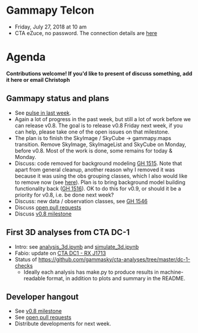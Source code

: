 # Gammapy Telcon

* Friday, July 27, 2018 at 10 am
* CTA eZuce, no password.  The connection details are [here](ezuce.txt)

# Agenda

**Contributions welcome! If you'd like to present of discuss something, add it here or email Christoph**

## Gammapy status and plans

* See [pulse in last week](https://github.com/gammapy/gammapy/pulse/weekly).
* Again a lot of progress in the past week, but still a lot of work before we can release v0.8.
  The goal is to release v0.8 Friday next week, if you can help, please take one of the open issues on that milestone.
* The plan is to finish the SkyImage / SkyCube -> gammapy.maps transition.
  Remove SkyImage, SkyImageList and SkyCube on Monday, before v0.8.
  Most of the work is done, some remains for today & Monday.
* Discuss: code removed for background modeling [GH 1515](https://github.com/gammapy/gammapy/pull/1515).
  Note that apart from general cleanup, another reason why I removed it was because it was using the obs grouping classes, which I also would like to remove now (see [here](https://github.com/gammapy/gammapy/issues/626#issuecomment-408218270)).
  Plan is to bring background model building functionality back ([GH 1516](https://github.com/gammapy/gammapy/pull/1515)). OK to do this for v0.9, or should it be a priority for v0.8, i.e. be done next week?
* Discuss: new data / observation classes, see [GH 1546](https://github.com/gammapy/gammapy/pull/1546)
* Discuss [open pull requests](https://github.com/gammapy/gammapy/pulls)
* Discuss [v0.8 milestone](https://github.com/gammapy/gammapy/milestone/11)


## First 3D analyses from CTA DC-1

* Intro: see [analysis_3d.ipynb](https://github.com/gammapy/gammapy-extra/blob/master/notebooks/analysis_3d.ipynb) and [simulate_3d.ipynb](https://github.com/gammapy/gammapy-extra/blob/master/notebooks/simulate_3d.ipynb)
* Fabio: update on [CTA DC1 - RX J1713](https://github.com/gammasky/cta-analyses/tree/master/dc-1-checks/rx_j1713)
* Status of https://github.com/gammasky/cta-analyses/tree/master/dc-1-checks
  * Ideally each analysis has make.py to produce results in machine-readable format,
  in addition to plots and summary in the README.

## Developer hangout

* See [v0.8 milestone](https://github.com/gammapy/gammapy/milestone/11)
* See [open pull requests](https://github.com/gammapy/gammapy/pulls)
* Distribute developments for next week.
